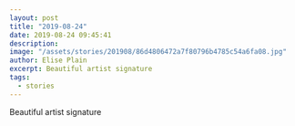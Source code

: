 ```yaml
---
layout: post
title: "2019-08-24"
date: 2019-08-24 09:45:41
description: 
image: "/assets/stories/201908/86d4806472a7f80796b4785c54a6fa08.jpg"
author: Elise Plain
excerpt: Beautiful artist signature
tags: 
  - stories
---
```


Beautiful artist signature
<p></p>
